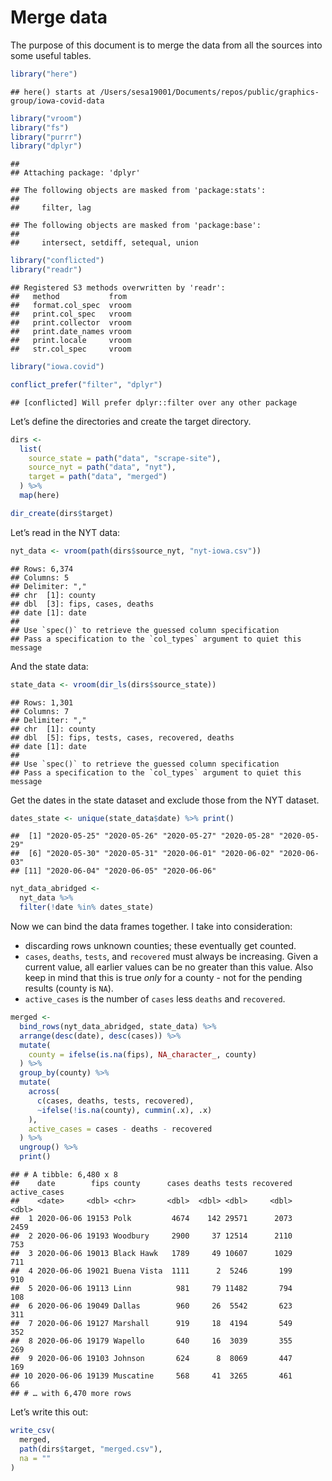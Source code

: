 Merge data
================

The purpose of this document is to merge the data from all the sources
into some useful
    tables.

``` r
library("here")
```

    ## here() starts at /Users/sesa19001/Documents/repos/public/graphics-group/iowa-covid-data

``` r
library("vroom")
library("fs")
library("purrr")
library("dplyr")
```

    ## 
    ## Attaching package: 'dplyr'

    ## The following objects are masked from 'package:stats':
    ## 
    ##     filter, lag

    ## The following objects are masked from 'package:base':
    ## 
    ##     intersect, setdiff, setequal, union

``` r
library("conflicted")
library("readr")
```

    ## Registered S3 methods overwritten by 'readr':
    ##   method           from 
    ##   format.col_spec  vroom
    ##   print.col_spec   vroom
    ##   print.collector  vroom
    ##   print.date_names vroom
    ##   print.locale     vroom
    ##   str.col_spec     vroom

``` r
library("iowa.covid")

conflict_prefer("filter", "dplyr")
```

    ## [conflicted] Will prefer dplyr::filter over any other package

Let’s define the directories and create the target directory.

``` r
dirs <- 
  list(
    source_state = path("data", "scrape-site"),
    source_nyt = path("data", "nyt"),
    target = path("data", "merged")  
  ) %>%
  map(here)

dir_create(dirs$target)
```

Let’s read in the NYT data:

``` r
nyt_data <- vroom(path(dirs$source_nyt, "nyt-iowa.csv"))
```

    ## Rows: 6,374
    ## Columns: 5
    ## Delimiter: ","
    ## chr  [1]: county
    ## dbl  [3]: fips, cases, deaths
    ## date [1]: date
    ## 
    ## Use `spec()` to retrieve the guessed column specification
    ## Pass a specification to the `col_types` argument to quiet this message

And the state data:

``` r
state_data <- vroom(dir_ls(dirs$source_state))
```

    ## Rows: 1,301
    ## Columns: 7
    ## Delimiter: ","
    ## chr  [1]: county
    ## dbl  [5]: fips, tests, cases, recovered, deaths
    ## date [1]: date
    ## 
    ## Use `spec()` to retrieve the guessed column specification
    ## Pass a specification to the `col_types` argument to quiet this message

Get the dates in the state dataset and exclude those from the NYT
dataset.

``` r
dates_state <- unique(state_data$date) %>% print() 
```

    ##  [1] "2020-05-25" "2020-05-26" "2020-05-27" "2020-05-28" "2020-05-29"
    ##  [6] "2020-05-30" "2020-05-31" "2020-06-01" "2020-06-02" "2020-06-03"
    ## [11] "2020-06-04" "2020-06-05" "2020-06-06"

``` r
nyt_data_abridged <- 
  nyt_data %>%
  filter(!date %in% dates_state)
```

Now we can bind the data frames together. I take into consideration:

  - discarding rows unknown counties; these eventually get counted.
  - `cases`, `deaths`, `tests`, and `recovered` must always be
    increasing. Given a current value, all earlier values can be no
    greater than this value. Also keep in mind that this is true *only*
    for a county - not for the pending results (county is `NA`).
  - `active_cases` is the number of `cases` less `deaths` and
    `recovered`.

<!-- end list -->

``` r
merged <- 
  bind_rows(nyt_data_abridged, state_data) %>%
  arrange(desc(date), desc(cases)) %>%
  mutate(
    county = ifelse(is.na(fips), NA_character_, county)
  ) %>%
  group_by(county) %>%
  mutate(
    across(
      c(cases, deaths, tests, recovered),
      ~ifelse(!is.na(county), cummin(.x), .x)
    ),
    active_cases = cases - deaths - recovered
  ) %>%
  ungroup() %>%
  print()
```

    ## # A tibble: 6,480 x 8
    ##    date        fips county      cases deaths tests recovered active_cases
    ##    <date>     <dbl> <chr>       <dbl>  <dbl> <dbl>     <dbl>        <dbl>
    ##  1 2020-06-06 19153 Polk         4674    142 29571      2073         2459
    ##  2 2020-06-06 19193 Woodbury     2900     37 12514      2110          753
    ##  3 2020-06-06 19013 Black Hawk   1789     49 10607      1029          711
    ##  4 2020-06-06 19021 Buena Vista  1111      2  5246       199          910
    ##  5 2020-06-06 19113 Linn          981     79 11482       794          108
    ##  6 2020-06-06 19049 Dallas        960     26  5542       623          311
    ##  7 2020-06-06 19127 Marshall      919     18  4194       549          352
    ##  8 2020-06-06 19179 Wapello       640     16  3039       355          269
    ##  9 2020-06-06 19103 Johnson       624      8  8069       447          169
    ## 10 2020-06-06 19139 Muscatine     568     41  3265       461           66
    ## # … with 6,470 more rows

Let’s write this out:

``` r
write_csv(
  merged,
  path(dirs$target, "merged.csv"),
  na = ""
)
```
